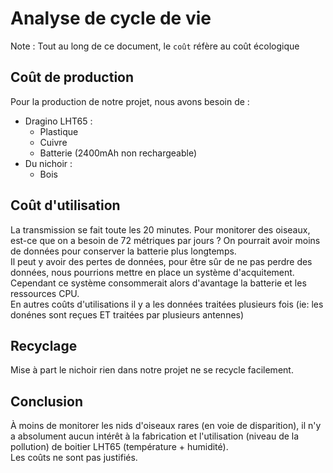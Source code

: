 # Analyse de cycle de vie

Note : Tout au long de ce document, le `coût` réfère au coût écologique

## Coût de production

Pour la production de notre projet, nous avons besoin de :
- Dragino LHT65 :
	- Plastique
	- Cuivre
	- Batterie (2400mAh non rechargeable)
- Du nichoir :
	- Bois

## Coût d'utilisation

La transmission se fait toute les 20 minutes. Pour monitorer des oiseaux, est-ce que on a besoin de 72 métriques par jours ? On pourrait avoir moins de données pour conserver la batterie plus longtemps.<br>
Il peut y avoir des pertes de données, pour être sûr de ne pas perdre des données, nous pourrions mettre en place un système d'acquitement. Cependant ce système consommerait alors d'avantage la batterie et les ressources CPU.<br>
En autres coûts d'utilisations il y a les données traitées plusieurs fois (ie: les donénes sont reçues ET traitées par plusieurs antennes)

## Recyclage

Mise à part le nichoir rien dans notre projet ne se recycle facilement.

## Conclusion

À moins de monitorer les nids d'oiseaux rares (en voie de disparition), il n'y a absolument aucun intérêt à la fabrication et
l'utilisation (niveau de la pollution) de boitier LHT65 (température + humidité).<br>
Les coûts ne sont pas justifiés.<br>
